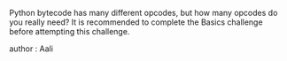 Python bytecode has many different opcodes, but how many opcodes do you really need? It is recommended to complete the Basics challenge before attempting this challenge.

author : Aali
